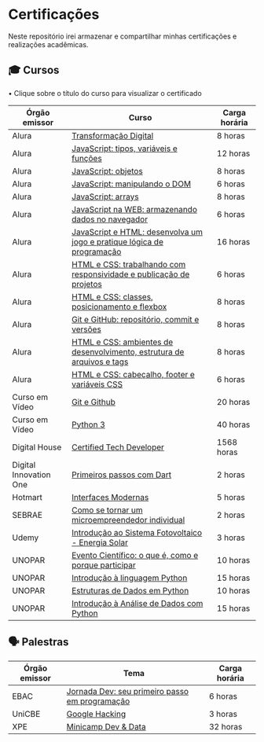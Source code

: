 # Certificações

Neste repositório irei armazenar e compartilhar minhas certificações e realizações acadêmicas. 


## 🎓️ Cursos 

• Clique sobre o título do curso para visualizar o certificado

| Órgão emissor          | Curso                                                                        | Carga horária |
|------------------------|------------------------------------------------------------------------------|---------------|
| Alura                  | [Transformação Digital][1]                                                   | 8 horas       |
| Alura                  | [JavaScript: tipos, variáveis e funções][2]                                  | 12 horas      |
| Alura                  | [JavaScript: objetos][3]                                                     | 8 horas       |
| Alura                  | [JavaScript: manipulando o DOM][4]                                           | 6 horas       |
| Alura                  | [JavaScript: arrays][5]                                                      | 8 horas       |
| Alura                  | [JavaScript na WEB: armazenando dados no navegador][6]                       | 6 horas       |
| Alura                  | [JavaScript e HTML: desenvolva um jogo e pratique lógica de programação][7]  | 16 horas      |
| Alura                  | [HTML e CSS: trabalhando com responsividade e publicação de projetos][8]     | 6 horas       |
| Alura                  | [HTML e CSS: classes, posicionamento e flexbox][9]                           | 8 horas       |
| Alura                  | [Git e GitHub: repositório, commit e versões][10]                            | 8 horas       |
| Alura                  | [HTML e CSS: ambientes de desenvolvimento, estrutura de arquivos e tags][11] | 8 horas       |
| Alura                  | [HTML e CSS: cabeçalho, footer e variáveis CSS][12]                          | 6 horas       |
| Curso em Vídeo         | [Git e Github][13]                                                           | 20 horas      |
| Curso em Vídeo         | [Python 3][14]                                                               | 40 horas      |
| Digital House          | [Certified Tech Developer][15]                                               | 1568 horas    |
| Digital Innovation One | [Primeiros passos com Dart][16]                                              | 2 horas       |
| Hotmart                | [Interfaces Modernas][17]                                                    | 5 horas       |
| SEBRAE                 | [Como se tornar um microempreendedor individual][18]                         | 2 horas       |
| Udemy                  | [Introdução ao Sistema Fotovoltaico - Energia Solar][19]                     | 3 horas       |
| UNOPAR                 | [Evento Científico: o que é, como e porque participar][20]                   | 10 horas      |
| UNOPAR                 | [Introdução à linguagem Python][21]                                          | 15 horas      |
| UNOPAR                 | [Estruturas de Dados em Python][22]                                          | 10 horas      |
| UNOPAR                 | [Introdução à Análise de Dados com Python][23]                               | 15 horas      |

## 🗣️ Palestras

| Órgão emissor          | Tema                                                                   | Carga horária |
|------------------------|------------------------------------------------------------------------|---------------|
| EBAC                   | [Jornada Dev: seu primeiro passo em programação][24]                   | 6 horas       |
| UniCBE                 | [Google Hacking][25]                                                   | 3 horas       |
| XPE                    | [Minicamp Dev & Data][26]                                              | 32 horas      |

<!-- -=- # --- REFERÊNCIAS --- # -=- -->
<!-- Links/Certificados -->
[1]: alura/Lucas%20Gabriel%20Fernandes%20Johann%20-%20Curso%20Transforma%C3%A7%C3%A3o%20Digital_%20tecnologias%20-%20Alura.pdf
[2]: alura/Lucas%20Gabriel%20Fernandes%20Johann%20-%20Curso%20JavaScript_%20tipos%2C%20vari%C3%A1veis%20e%20fun%C3%A7%C3%B5es%20-%20Alura.pdf 
[3]: alura/Lucas%20Gabriel%20Fernandes%20Johann%20-%20Curso%20JavaScript_%20objetos%20-%20Alura.pdf
[4]: alura/Lucas%20Gabriel%20Fernandes%20Johann%20-%20Curso%20JavaScript_%20manipulando%20o%20DOM%20-%20Alura.pdf
[5]: alura/Lucas%20Gabriel%20Fernandes%20Johann%20-%20Curso%20JavaScript_%20Arrays%20-%20Alura.pdf
[6]: alura/Lucas%20Gabriel%20Fernandes%20Johann%20-%20Curso%20JavaScript%20na%20Web_%20armazenando%20dados%20no%20navegador%20-%20Alura.pdf
[7]: alura/Lucas%20Gabriel%20Fernandes%20Johann%20-%20Curso%20JavaScript%20e%20HTML_%20desenvolva%20um%20jogo%20e%20pratique%20l%C3%B3gica%20de%20programa%C3%A7%C3%A3o%20-%20Alura.pdf
[8]: alura/Lucas%20Gabriel%20Fernandes%20Johann%20-%20Curso%20HTML%20e%20CSS_%20trabalhando%20com%20responsividade%20e%20publica%C3%A7%C3%A3o%20de%20projetos%20-%20Alura.pdf
[9]: alura/Lucas%20Gabriel%20Fernandes%20Johann%20-%20Curso%20HTML%20e%20CSS_%20Classes%2C%20posicionamento%20e%20Flexbox%20-%20Alura.pdf
[10]: alura/Lucas%20Gabriel%20Fernandes%20Johann%20-%20Curso%20Git%20e%20GitHub_%20reposit%C3%B3rio%2C%20commit%20e%20vers%C3%B5es%20-%20Alura.pdf
[11]:  alura/Lucas%20Gabriel%20Fernandes%20Johann%20-%20Curso%20HTML%20e%20CSS_%20ambientes%20de%20desenvolvimento%2C%20estrutura%20de%20arquivos%20e%20tags%20-%20Alura.pdf
[12]: alura/Lucas%20Gabriel%20Fernandes%20Johann%20-%20Curso%20HTML%20e%20CSS_%20cabe%C3%A7alho%2C%20footer%20e%20vari%C3%A1veis%20CSS%20-%20Alura.pdf
[13]: curso_em_video/certificado_git_github.pdf
[14]: curso_em_video/certificado_python3.pdf
[15]: digital_house/Lucas%20Gabriel%20Fernandes%20Johann%20-%20CTD.pdf
[16]: certificado_dart.pdf
[17]: hotmart/certificado_interfaces_modernas.pdf
[18]: certificado_MEI.pdf
[19]: udemy/certificado_intro_sistema_fotovoltaico.pdf
[20]: graduacao/certificadoPICT.pdf
[21]: graduacao/introducao_linguagem_python.pdf
[22]: graduacao/estrutura_dados_python.pdf
[23]: graduacao/introducao_analise_dados_python.pdf
[24]: certificado_jornada_dev_EBAC.pdf
[25]: certificado_google_hackign.pdf
[26]: certificado-XPE.pdf